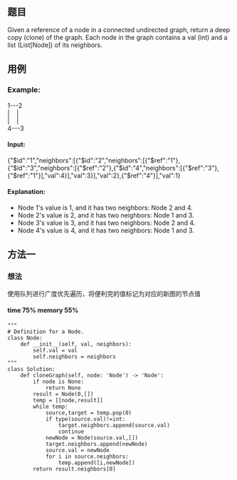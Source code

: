 ## 题目
Given a reference of a node in a connected undirected graph, return a deep copy (clone) of the graph. Each node in the graph contains a val (int) and a list (List[Node]) of its neighbors.

## 用例
### Example:
1---2  
|&nbsp;&nbsp;&nbsp;&nbsp;|  
|&nbsp;&nbsp;&nbsp;&nbsp;|  
4---3  

#### Input:
{"$id":"1","neighbors":[{"$id":"2","neighbors":[{"$ref":"1"},{"$id":"3","neighbors":[{"$ref":"2"},{"$id":"4","neighbors":[{"$ref":"3"},{"$ref":"1"}],"val":4}],"val":3}],"val":2},{"$ref":"4"}],"val":1}

#### Explanation:
+ Node 1's value is 1, and it has two neighbors: Node 2 and 4.
+ Node 2's value is 2, and it has two neighbors: Node 1 and 3.
+ Node 3's value is 3, and it has two neighbors: Node 2 and 4.
+ Node 4's value is 4, and it has two neighbors: Node 1 and 3.

## 方法一
### 想法
使用队列进行广度优先遍历，将便利完的值标记为对应的新图的节点值
#### time 75% memory 55%
```
"""
# Definition for a Node.
class Node:
    def __init__(self, val, neighbors):
        self.val = val
        self.neighbors = neighbors
"""
class Solution:
    def cloneGraph(self, node: 'Node') -> 'Node':
        if node is None:
            return None
        result = Node(0,[])
        temp = [[node,result]]
        while temp:
            source,target = temp.pop(0)
            if type(source.val)!=int:
                target.neighbors.append(source.val)
                continue
            newNode = Node(source.val,[])
            target.neighbors.append(newNode)
            source.val = newNode
            for i in source.neighbors:
                temp.append([i,newNode])
        return result.neighbors[0]
        

```
